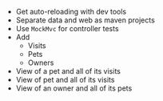 * Get auto-reloading with dev tools
* Separate data and web as maven projects
* Use `MockMvc` for controller tests
* Add
  * Visits
  * Pets
  * Owners
* View of a pet and all of its visits
* View of pet and all of its visits
* View of an owner and all of its pets

